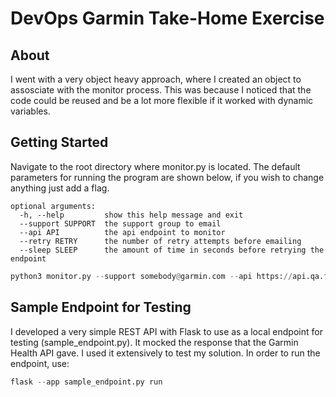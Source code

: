 # DevOps Garmin Take-Home Exercise

## About

I went with a very object heavy approach, where I created an object to assosciate with the monitor process. This was because I noticed that the code could be reused and be a lot more flexible if it worked with dynamic variables.

## Getting Started

Navigate to the root directory where monitor.py is located. The default parameters for running the program are shown below, if you wish to change anything just add a flag.

```
optional arguments:
  -h, --help         show this help message and exit
  --support SUPPORT  the support group to email
  --api API          the api endpoint to monitor
  --retry RETRY      the number of retry attempts before emailing
  --sleep SLEEP      the amount of time in seconds before retrying the endpoint
```

```python
python3 monitor.py --support somebody@garmin.com --api https://api.qa.fitpay.ninja/health --retry 2 --sleep 30
```

## Sample Endpoint for Testing

I developed a very simple REST API with Flask to use as a local endpoint for testing (sample_endpoint.py). It mocked the response that the Garmin Health API gave. I used it extensively to test my solution. In order to run the endpoint, use:

```python
flask --app sample_endpoint.py run
```